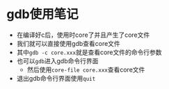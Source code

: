 # gdb使用笔记
* 在编译好c后，使用时core了并且产生了core文件
* 我们就可以直接使用gdb查看core文件
* 其中`gdb -c core.xxx`就是查看core文件的命令行参数
* 也可以`gdb`进入gdb命令行界面
  * 然后使用`core-file core.xxx`查看core文件
* 退出gdb命令行界面使用`quit`